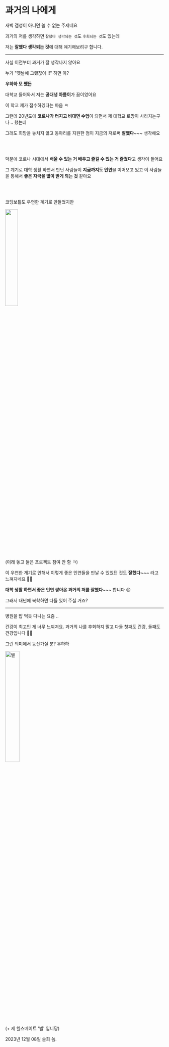 # 과거의 나에게

새벽 갬성이 아니면 쓸 수 없는 주제네요

과거의 저를 생각하면 `잘했다 생각되는 것`도 `후회되는 것`도 있는데

저는 **잘했다 생각되는 것**에 대해 얘기해보려구 합니다.

---

사실 이전부터 과거가 잘 생각나지 않아요

누가 "옛날에 그랬잖아 !!" 하면 아?

**우하하 모 쨌든**

대학교 들어와서 저는 **공대생 아름이**가 꿈이었어요

이 학교 제가 접수하겠다는 마음 ㅋ

그런데 20년도에 **코로나가 터지고 비대면 수업**이 되면서 제 대학교 로망이 사라지는구나 .. 했는데

그래도 희망을 놓치지 않고 동아리를 지원한 점이 지금의 저로써 **잘했다**~~~ 생각해요

<br />
<br />

덕분에 코로나 시대에서 **배울 수 있는 거 배우고 즐길 수 있는 거 즐겼다**고 생각이 들어요

그 계기로 대학 생활 하면서 만난 사람들이 **지금까지도 인연**을 이어오고 있고 이 사람들을 통해서 **좋은 자극을 많이 받게 되는 것** 같아요

<br />
<br />

코딩보틀도 우연한 계기로 만들었지만

<img src="https://github.com/codingBottle/cobo-writing/assets/63100352/d4537a68-b184-43f3-9171-bee29848c68d" width="28%" />

(이래 놓고 둘은 프로젝트 참여 안 함 ㅋ)

이 우연한 계기로 인해서 이렇게 좋은 인연들을 만날 수 있었던 것도 **잘했다**~~~ 라고 느껴지네요 🫶🏻

**대학 생활 하면서 좋은 인연 쌓아온 과거의 저를 잘했다**~~~ 합니다 😉

그래서 내년에 복학하면 다들 있어 주실 거죠?

---

병원을 밥 먹듯 다니는 요즘 ..

건강이 최고인 게 너무 느껴져요. 과거의 나를 후회하지 말고 다들 첫째도 건강, 둘째도 건강입니다 🥺🔥

그런 의미에서 등산가실 분? 우하하

<img src="https://github.com/codingBottle/cobo-writing/assets/63100352/fffd5f22-76e6-456a-97cb-a32061c255a7" width="30%" alt="벨" />

(+ 제 헬스메이트 '벨' 입니당)

2023년 12월 08일 슬희 씀.
